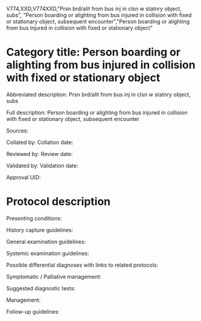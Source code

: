 V774,XXD,V774XXD,"Prsn brd/alit from bus inj in clsn w statnry object, subs", "Person boarding or alighting from bus injured in collision with fixed or stationary object, subsequent encounter","Person boarding or alighting from bus injured in collision with fixed or stationary object"
# Category title: Person boarding or alighting from bus injured in collision with fixed or stationary object

Abbreviated description: Prsn brd/alit from bus inj in clsn w statnry object, subs

Full description: Person boarding or alighting from bus injured in collision with fixed or stationary object, subsequent encounter

Sources:

Collated by:
Collation date:

Reviewed by:
Review date:

Validated by:
Validation date:

Approval UID:

# Protocol description

Presenting conditions:

History capture guidelines:

General examination guidelines:

Systemic examination guidelines:

Possible differential diagnoses with links to related protocols:

Symptomatic / Palliative management:

Suggested diagnostic tests:

Management:

Follow-up guidelines:
